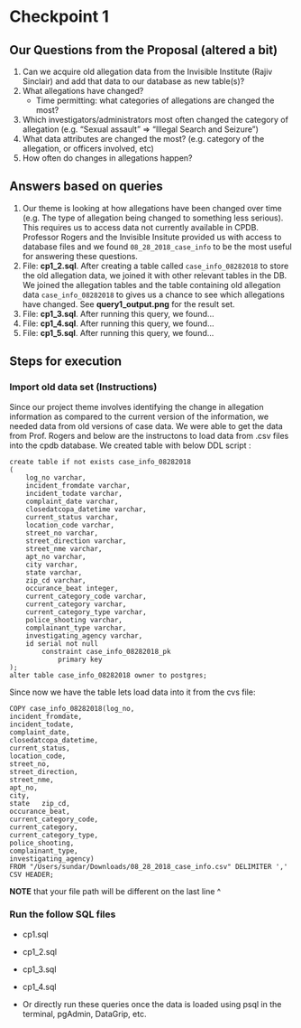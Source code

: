 # Checkpoint 1

## Our Questions from the Proposal (altered a bit)
1. Can we acquire old allegation data from the Invisible Institute (Rajiv Sinclair) and add that data to our database as new table(s)?
2. What allegations have changed?
	* Time permitting: what categories of allegations are changed the most?
3. Which investigators/administrators most often changed the category of allegation (e.g. “Sexual assault” => “Illegal Search and Seizure”)
4. What data attributes are changed the most? (e.g. category of the allegation, or officers involved, etc)
5. How often do changes in allegations happen?

## Answers based on queries
1. Our theme is looking at how allegations have been changed over time (e.g. The type of allegation being changed to something less serious). This requires us to access data not currently available in CPDB. Professor Rogers and the Invisible Insitute provided us with access to database files and we found `08_28_2018_case_info` to be the most useful for answering these questions.
2. File: **cp1_2.sql**. After creating a table called `case_info_08282018` to store the old allegation data, we joined it with other relevant tables in the DB. We joined the allegation tables and the table containing old allegation data `case_info_08282018` to gives us a chance to see which allegations have changed. See **query1_output.png** for the result set.
3. File: **cp1_3.sql**. After running this query, we found...
4. File: **cp1_4.sql**. After running this query, we found...
5. File: **cp1_5.sql**. After running this query, we found...

## Steps for execution

### Import old data set (Instructions)
Since our project theme involves identifying the change in allegation information as compared to the current version of the information, we needed data from old versions of case data. 
We were able to get the data from Prof. Rogers and below are the instructons to load data from .csv files into the cpdb database. We created table with below DDL script :

```
create table if not exists case_info_08282018
(
	log_no varchar,
	incident_fromdate varchar,
	incident_todate varchar,
	complaint_date varchar,
	closedatcopa_datetime varchar,
	current_status varchar,
	location_code varchar,
	street_no varchar,
	street_direction varchar,
	street_nme varchar,
	apt_no varchar,
	city varchar,
	state varchar,
	zip_cd varchar,
	occurance_beat integer,
	current_category_code varchar,
	current_category varchar,
	current_category_type varchar,
	police_shooting varchar,
	complainant_type varchar,
	investigating_agency varchar,
	id serial not null
		constraint case_info_08282018_pk
			primary key
);
alter table case_info_08282018 owner to postgres;
```

Since now we have the table lets load data into it from the cvs file:


```
COPY case_info_08282018(log_no,
incident_fromdate,
incident_todate,
complaint_date,
closedatcopa_datetime,
current_status,
location_code,
street_no,
street_direction,
street_nme,
apt_no,
city,
state	zip_cd,
occurance_beat,
current_category_code,
current_category,
current_category_type,
police_shooting,
complainant_type,
investigating_agency) 
FROM "/Users/sundar/Downloads/08_28_2018_case_info.csv" DELIMITER ',' CSV HEADER;
```
**NOTE** that your file path will be different on the last line ^

### Run the follow SQL files
* cp1.sql
* cp1_2.sql
* cp1_3.sql
* cp1_4.sql

* Or directly run these queries once the data is loaded using psql in the terminal, pgAdmin, DataGrip, etc.
